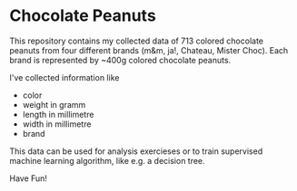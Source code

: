 # Chocolate Peanuts

This repository contains my collected data of 713 colored chocolate peanuts from four different brands (m&m, ja!, Chateau, Mister Choc). Each brand is represented by ~400g colored chocolate peanuts. 

I've collected information like 
- color
- weight in gramm
- length in millimetre
- width in millimetre
- brand

This data can be used for analysis exercieses or to train supervised machine learning algorithm, like e.g. a decision tree. 

Have Fun! 
